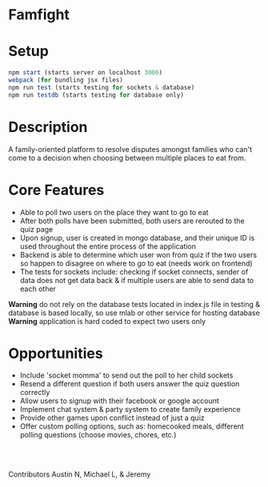 # Famfight

<h1>Setup</h1>

```javascript
npm start (starts server on localhost 3000)
webpack (for bundling jsx files)
npm run test (starts testing for sockets & database)
npm run testdb (starts testing for database only)
```

<h1>Description</h1>

A family-oriented platform to resolve disputes amongst families who can't come to a decision when choosing between multiple places to eat from.

<h1>Core Features</h1>
<ul>
  <li>Able to poll two users on the place they want to go to eat</li>

  <li>After both polls have been submitted, both users are rerouted to the quiz page</li>

  <li>Upon signup, user is created in mongo database, and their unique ID is used throughout the entire process of the application</li>

  <li>Backend is able to determine which user won from quiz if the two users so happen to disagree on where to go to eat (needs work on frontend)</li>

  <li>The tests for sockets include: checking if socket connects, sender of data does not get data back & if multiple users are able to send data to each other</li>
</ul>



<b>Warning</b> do not rely on the database tests located in index.js file in testing & database is based locally, so use mlab or other service for hosting database <br/>
<b>Warning</b> application is hard coded to expect two users only

<h1>Opportunities</h1>
<ul>

<li>Include 'socket momma' to send out the poll to her child sockets</li>

<li>Resend a different question if both users answer the quiz question correctly</li>

<li>Allow users to signup with their facebook or google account</li>

<li>Implement chat system & party system to create family experience</li>

<li>Provide other games upon conflict instead of just a quiz</li>

<li>Offer custom polling options, such as: homecooked meals, different polling questions (choose movies, chores, etc.)</li>
</ul>
<br /> <br />

Contributors Austin N, Michael L, & Jeremy 

